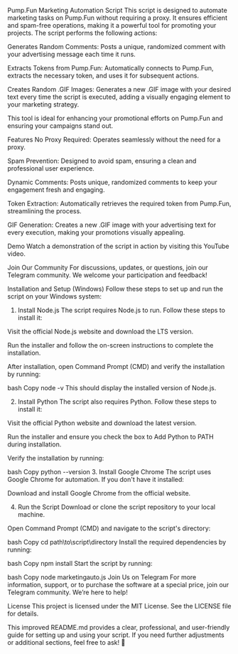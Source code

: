 Pump.Fun Marketing Automation Script
This script is designed to automate marketing tasks on Pump.Fun without requiring a proxy. It ensures efficient and spam-free operations, making it a powerful tool for promoting your projects. The script performs the following actions:

Generates Random Comments: Posts a unique, randomized comment with your advertising message each time it runs.

Extracts Tokens from Pump.Fun: Automatically connects to Pump.Fun, extracts the necessary token, and uses it for subsequent actions.

Creates Random .GIF Images: Generates a new .GIF image with your desired text every time the script is executed, adding a visually engaging element to your marketing strategy.

This tool is ideal for enhancing your promotional efforts on Pump.Fun and ensuring your campaigns stand out.

Features
No Proxy Required: Operates seamlessly without the need for a proxy.

Spam Prevention: Designed to avoid spam, ensuring a clean and professional user experience.

Dynamic Comments: Posts unique, randomized comments to keep your engagement fresh and engaging.

Token Extraction: Automatically retrieves the required token from Pump.Fun, streamlining the process.

GIF Generation: Creates a new .GIF image with your advertising text for every execution, making your promotions visually appealing.

Demo
Watch a demonstration of the script in action by visiting this YouTube video.

Join Our Community
For discussions, updates, or questions, join our Telegram community. We welcome your participation and feedback!

Installation and Setup (Windows)
Follow these steps to set up and run the script on your Windows system:

1. Install Node.js
The script requires Node.js to run. Follow these steps to install it:

Visit the official Node.js website and download the LTS version.

Run the installer and follow the on-screen instructions to complete the installation.

After installation, open Command Prompt (CMD) and verify the installation by running:

bash
Copy
node -v
This should display the installed version of Node.js.

2. Install Python
The script also requires Python. Follow these steps to install it:

Visit the official Python website and download the latest version.

Run the installer and ensure you check the box to Add Python to PATH during installation.

Verify the installation by running:

bash
Copy
python --version
3. Install Google Chrome
The script uses Google Chrome for automation. If you don't have it installed:

Download and install Google Chrome from the official website.

4. Run the Script
Download or clone the script repository to your local machine.

Open Command Prompt (CMD) and navigate to the script's directory:

bash
Copy
cd path\to\script\directory
Install the required dependencies by running:

bash
Copy
npm install
Start the script by running:

bash
Copy
node marketingauto.js
Join Us on Telegram
For more information, support, or to purchase the software at a special price, join our Telegram community. We’re here to help!

License
This project is licensed under the MIT License. See the LICENSE file for details.

This improved README.md provides a clear, professional, and user-friendly guide for setting up and using your script. If you need further adjustments or additional sections, feel free to ask! 🚀
